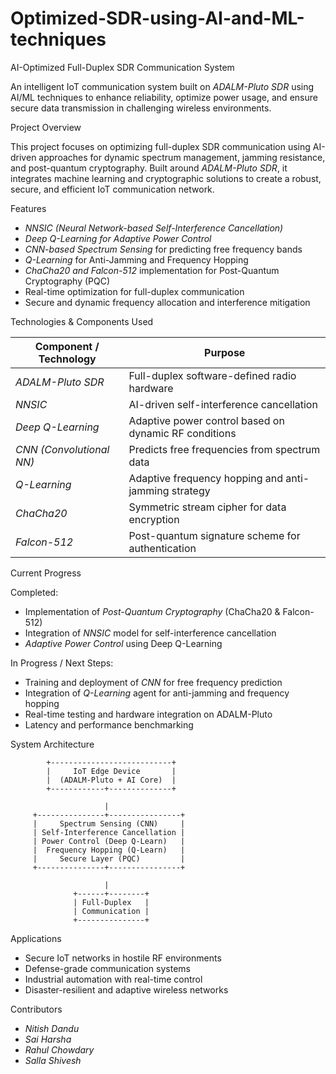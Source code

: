 # Optimized-SDR-using-AI-and-ML-techniques

AI-Optimized Full-Duplex SDR Communication System

An intelligent IoT communication system built on *ADALM-Pluto SDR* using AI/ML techniques to enhance reliability, optimize power usage, and ensure secure data transmission in challenging wireless environments.


Project Overview

This project focuses on optimizing full-duplex SDR communication using AI-driven approaches for dynamic spectrum management, jamming resistance, and post-quantum cryptography. Built around *ADALM-Pluto SDR*, it integrates machine learning and cryptographic solutions to create a robust, secure, and efficient IoT communication network.

Features

- *NNSIC (Neural Network-based Self-Interference Cancellation)*
- *Deep Q-Learning for Adaptive Power Control*
- *CNN-based Spectrum Sensing* for predicting free frequency bands
- *Q-Learning* for Anti-Jamming and Frequency Hopping
- *ChaCha20 and Falcon-512* implementation for Post-Quantum Cryptography (PQC)
- Real-time optimization for full-duplex communication
- Secure and dynamic frequency allocation and interference mitigation

Technologies & Components Used

| Component / Technology       | Purpose                                                  |
|------------------------------|----------------------------------------------------------|
| *ADALM-Pluto SDR*          | Full-duplex software-defined radio hardware              |
| *NNSIC*                    | AI-driven self-interference cancellation                 |
| *Deep Q-Learning*          | Adaptive power control based on dynamic RF conditions    |
| *CNN (Convolutional NN)*   | Predicts free frequencies from spectrum data             |
| *Q-Learning*               | Adaptive frequency hopping and anti-jamming strategy     |
| *ChaCha20*                 | Symmetric stream cipher for data encryption              |
| *Falcon-512*               | Post-quantum signature scheme for authentication         |


Current Progress

Completed:
- Implementation of *Post-Quantum Cryptography* (ChaCha20 & Falcon-512)
- Integration of *NNSIC* model for self-interference cancellation
- *Adaptive Power Control* using Deep Q-Learning

In Progress / Next Steps:

- Training and deployment of *CNN* for free frequency prediction
- Integration of *Q-Learning* agent for anti-jamming and frequency hopping
- Real-time testing and hardware integration on ADALM-Pluto
- Latency and performance benchmarking

System Architecture

            +---------------------------+
            |     IoT Edge Device       |
            |  (ADALM-Pluto + AI Core)  |
            +------------+--------------+
            
                         |
         +---------------+----------------+
         |     Spectrum Sensing (CNN)     |
         | Self-Interference Cancellation |
         | Power Control (Deep Q-Learn)   |
         |  Frequency Hopping (Q-Learn)   |
         |     Secure Layer (PQC)         |
         +---------------+----------------+
         
                         |
                  +------+--------+
                  | Full-Duplex   |
                  | Communication |
                  +---------------+

Applications

- Secure IoT networks in hostile RF environments
- Defense-grade communication systems
- Industrial automation with real-time control
- Disaster-resilient and adaptive wireless networks

Contributors

- *Nitish Dandu*
- *Sai Harsha*
- *Rahul Chowdary*
- *Salla Shivesh*


